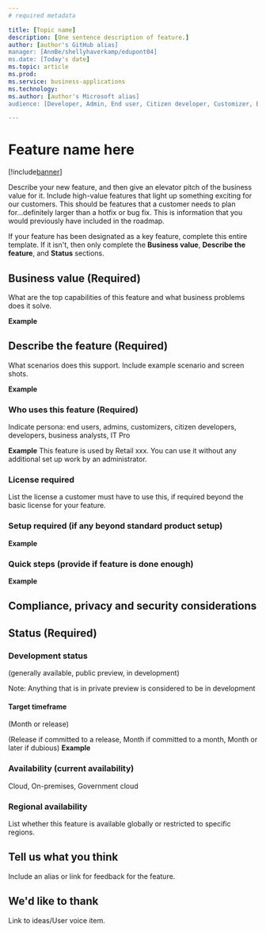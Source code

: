 ```yaml
---
# required metadata

title: [Topic name]
description: [One sentence description of feature.]
author: [author's GitHub alias]
manager: [AnnBe/shellyhaverkamp/edupont04]
ms.date: [Today's date]
ms.topic: article
ms.prod: 
ms.service: business-applications
ms.technology: 
ms.author: [author's Microsoft alias]
audience: [Developer, Admin, End user, Citizen developer, Customizer, Business analyst, IT Pro]

---
```


# Feature name here

[!include[banner](includes/banner.md)]

Describe your new feature, and then give an elevator pitch of the business value for it. Include high-value features that light up something exciting for our customers. This should be features that a customer needs to plan for...definitely larger than a hotfix or bug fix. This is information that you would previously have included in the roadmap.

If your feature has been designated as a key feature, complete this entire template. If it isn't, then only complete the **Business value**, **Describe the feature**, and **Status** sections.

## Business value (Required)
What are the top capabilities of this feature and what business problems does it solve.  

**Example**

## Describe the feature (Required)
What scenarios does this support. Include example scenario and screen shots. 

**Example**

### Who uses this feature (Required)
Indicate persona:  end users, admins, customizers, citizen developers, developers, business analysts, IT Pro

**Example**
This feature is used by Retail xxx. You can use it without any additional set up work by an administrator. 

### License required
List the license a customer must have to use this, if required beyond the basic license for your feature. 

### Setup required (if any beyond standard product setup)

**Example**

### Quick steps (provide if feature is done enough)

**Example**

## Compliance, privacy and security considerations


## Status (Required)

### Development status
(generally available, public preview, in development)

Note: Anything that is in private preview is considered to be in development

#### Target timeframe
(Month or release)

(Release if committed to a release, Month if committed to a month, Month or later if dubious)
**Example**

### Availability (current availability)
Cloud, On-premises, Government cloud

### Regional availability
List whether this feature is available globally or restricted to specific regions.

## Tell us what you think
Include an alias or link for feedback for the feature.

## We'd like to thank
Link to ideas/User voice item. 

